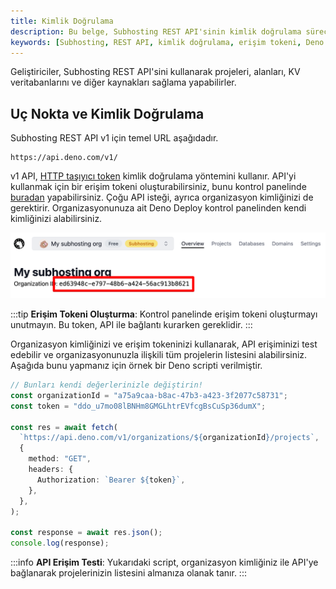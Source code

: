 ```yaml
---
title: Kimlik Doğrulama
description: Bu belge, Subhosting REST API'sinin kimlik doğrulama süreçlerini ve erişim tokeni oluşturma yöntemini açıklamaktadır. Geliştiricilerin projeleri ve kaynakları yönetmeleri için gerekli olan adımlar detaylandırılmıştır.
keywords: [Subhosting, REST API, kimlik doğrulama, erişim tokeni, Deno Deploy, organizasyon kimliği]
---
```


Geliştiriciler, Subhosting REST API'sini kullanarak projeleri, alanları, KV veritabanlarını ve diğer kaynakları sağlama yapabilirler.

## Uç Nokta ve Kimlik Doğrulama

Subhosting REST API v1 için temel URL aşağıdadır.

```console
https://api.deno.com/v1/
```

v1 API, [HTTP taşıyıcı token](https://swagger.io/docs/specification/authentication/bearer-authentication/) kimlik doğrulama yöntemini kullanır. API'yi kullanmak için bir erişim tokeni oluşturabilirsiniz, bunu kontrol panelinde [buradan](https://dash.deno.com/account#access-tokens) yapabilirsiniz. Çoğu API isteği, ayrıca organizasyon kimliğinizi de gerektirir. Organizasyonunuza ait Deno Deploy kontrol panelinden kendi kimliğinizi alabilirsiniz.

![Organizasyon kimliğinizi burada bulun](../../../images/cikti/denoland/subhosting/api/images/org-id.png)

:::tip
**Erişim Tokeni Oluşturma**: Kontrol panelinde erişim tokeni oluşturmayı unutmayın. Bu token, API ile bağlantı kurarken gereklidir.
:::

Organizasyon kimliğinizi ve erişim tokeninizi kullanarak, API erişiminizi test edebilir ve organizasyonunuzla ilişkili tüm projelerin listesini alabilirsiniz. Aşağıda bunu yapmanız için örnek bir Deno scripti verilmiştir.

```typescript
// Bunları kendi değerlerinizle değiştirin!
const organizationId = "a75a9caa-b8ac-47b3-a423-3f2077c58731";
const token = "ddo_u7mo08lBNHm8GMGLhtrEVfcgBsCuSp36dumX";

const res = await fetch(
  `https://api.deno.com/v1/organizations/${organizationId}/projects`,
  {
    method: "GET",
    headers: {
      Authorization: `Bearer ${token}`,
    },
  },
);

const response = await res.json();
console.log(response);
```
:::info
**API Erişim Testi**: Yukarıdaki script, organizasyon kimliğiniz ile API'ye bağlanarak projelerinizin listesini almanıza olanak tanır.
:::